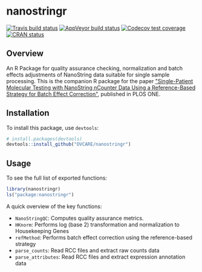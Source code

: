 nanostringr
===========

<!-- badges: start -->
[![Travis build status](https://travis-ci.org/OVCARE/nanostringr.svg?branch=master)](https://travis-ci.org/OVCARE/nanostringr)
[![AppVeyor build status](https://ci.appveyor.com/api/projects/status/github/OVCARE/nanostringr?branch=master&svg=true)](https://ci.appveyor.com/project/OVCARE/nanostringr)
[![Codecov test coverage](https://codecov.io/gh/OVCARE/nanostringr/branch/master/graph/badge.svg)](https://codecov.io/gh/OVCARE/nanostringr?branch=master)
[![CRAN status](https://www.r-pkg.org/badges/version/nanostringr)](https://cran.r-project.org/package=nanostringr)
<!-- badges: end -->

Overview
--------

An R Package for quality assurance checking, normalization and batch effects adjustments of NanoString data suitable for single sample processing. This is the companion R package for the paper ["Single-Patient Molecular Testing with NanoString nCounter Data Using a Reference-Based Strategy for Batch Effect Correction"](http://journals.plos.org/plosone/article?id=10.1371/journal.pone.0153844), published in PLOS ONE.


Installation
------------

To install this package, use `devtools`:

``` r
# install.packages(devtools)
devtools::install_github("OVCARE/nanostringr")
```


Usage
--------

To see the full list of exported functions:

``` r
library(nanostringr)
ls("package:nanostringr")
```

A quick overview of the key functions:

-   `NanoStringQC`: Computes quality assurance metrics.
-   `HKnorm`: Performs log (base 2) transformation and normalization to Housekeeping Genes
-   `refMethod`: Performs batch effect correction using the reference-based strategy
-   `parse_counts`: Read RCC files and extract raw counts data
-   `parse_attributes`: Read RCC files and extract expression annotation data
